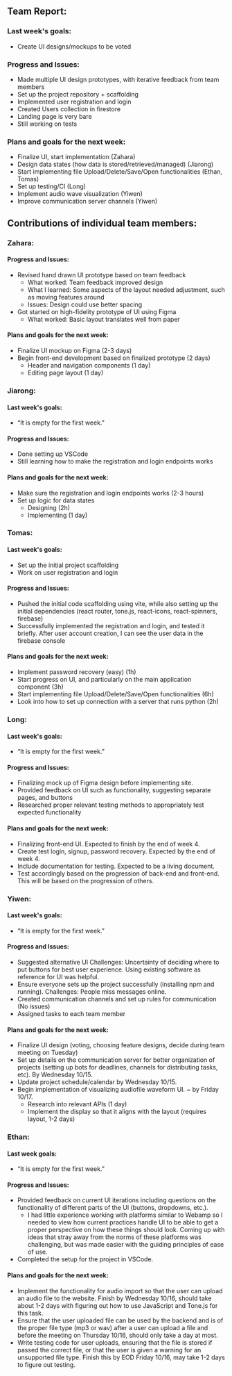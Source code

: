 ## Team Report:

### Last week's goals:
- Create UI designs/mockups to be voted
### Progress and Issues:
- Made multiple UI design prototypes, with iterative feedback from team members
- Set up the project repository + scaffolding
- Implemented user registration and login
- Created Users collection in firestore
- Landing page is very bare
- Still working on tests
### Plans and goals for the next week:
- Finalize UI, start implementation (Zahara)
- Design data states (how data is stored/retrieved/managed) (Jiarong)
- Start implementing file Upload/Delete/Save/Open functionalities (Ethan, Tomas)
- Set up testing/CI (Long)
- Implement audio wave visualization (Yiwen)
- Improve communication server channels (Yiwen)


## Contributions of individual team members:


### Zahara:
#### Progress and Issues:
- Revised hand drawn UI prototype based on team feedback
  - What worked: Team feedback improved design
  - What I learned: Some aspects of the layout needed adjustment, such as moving features around
  - Issues: Design could use better spacing
- Got started on high-fidelity prototype of UI using Figma
  - What worked: Basic layout translates well from paper
#### Plans and goals for the next week:
- Finalize UI mockup on Figma (2-3 days)
- Begin front-end development based on finalized prototype (2 days)
  - Header and navigation components (1 day)
  - Editing page layout (1 day)


### Jiarong:
#### Last week's goals:
-  “It is empty for the first week.”

#### Progress and Issues:
-  Done setting up VSCode
-  Still learning how to make the registration and login endpoints works

#### Plans and goals for the next week:
-  Make sure the registration and login endpoints works (2-3 hours)
-  Set up logic for data states
    - Designing (2h)
    - Implementing (1 day)


### Tomas:
#### Last week's goals:
- Set up the initial project scaffolding
- Work on user registration and login

#### Progress and Issues:
-  Pushed the initial code scaffolding using vite, while also setting up the initial dependencies (react router, tone.js, react-icons, react-spinners, firebase)
- Successfully implemented the registration and login, and tested it briefly. After user account creation, I can see the user data in the firebase console

#### Plans and goals for the next week:
- Implement password recovery (easy) (1h)
- Start progress on UI, and particularly on the main application component (3h)
- Start implementing file Upload/Delete/Save/Open functionalities (6h)
- Look into how to set up connection with a server that runs python (2h)


### Long:
#### Last week's goals:
- “It is empty for the first week.”

#### Progress and Issues:
- Finalizing mock up of Figma design before implementing site.
- Provided feedback on UI such as functionality, suggesting separate pages, and buttons
- Researched proper relevant testing methods to appropriately test expected functionality

#### Plans and goals for the next week:
- Finalizing front-end UI. Expected to finish by the end of week 4.
- Create test login, signup, password recovery. Expected by the end of week 4.
- Include documentation for testing.  Expected to be a living document.
- Test accordingly based on the progression of back-end and front-end. This will be based on the progression of others.


### Yiwen:
#### Last week's goals:
- “It is empty for the first week.”

#### Progress and Issues:
- Suggested alternative UI
    Challenges: Uncertainty of deciding where to put buttons for best user experience. Using existing software as reference for UI was helpful.
- Ensure everyone sets up the project successfully (installing npm and running). 
    Challenges: People miss messages online.
- Created communication channels and set up rules for communication (No issues)
- Assigned tasks to each team member

#### Plans and goals for the next week:
- Finalize UI design (voting, choosing feature designs, decide during team meeting on Tuesday)
- Set up details on the communication server for better organization of projects (setting up bots for deadlines, channels for distributing tasks, etc). By Wednesday 10/15.
- Update project schedule/calendar by Wednesday 10/15.
- Begin implementation of visualizing audiofile waveform UI. ~ by Friday 10/17.
    - Research into relevant APIs (1 day)
    - Implement the display so that it aligns with the layout (requires layout, 1-2 days) 


### Ethan:
#### Last week goals:
- “It is empty for the first week.”

#### Progress and Issues:
- Provided feedback on current UI iterations including questions on the functionality of different parts of the UI (buttons, dropdowns, etc.).
    - I had little experience working with platforms similar to Webamp so I needed to view how current practices handle UI to be able to get a proper perspective on how these things should look. Coming up with ideas that stray away from the norms of these platforms was challenging, but was made easier with the guiding principles of ease of use.
- Completed the setup for the project in VSCode.

#### Plans and goals for the next week:
- Implement the functionality for audio import so that the user can upload an audio file to the website. Finish by Wednesday 10/16, should take about 1-2 days with figuring out how to use JavaScript and Tone.js for this task.
- Ensure that the user uploaded file can be used by the backend and is of the proper file type (mp3 or wav) after a user can upload a file and before the meeting on Thursday 10/16, should only take a day at most.
- Write testing code for user uploads, ensuring that the file is stored if passed the correct file, or that the user is given a warning for an unsupported file type. Finish this by EOD Friday 10/16, may take 1-2 days to figure out testing.
